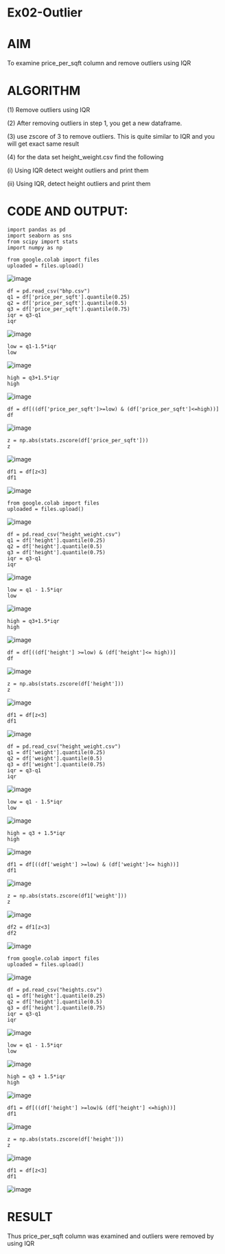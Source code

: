 # Ex02-Outlier
# AIM
   To examine price_per_sqft column and remove outliers using IQR
# ALGORITHM
(1) Remove outliers using IQR

(2) After removing outliers in step 1, you get a new dataframe.

(3) use zscore of 3 to remove outliers. This is quite similar to IQR and you will get exact same result

(4) for the data set height_weight.csv find the following

(i) Using IQR detect weight outliers and print them

(ii) Using IQR, detect height outliers and print them

# CODE AND OUTPUT:
```
import pandas as pd
import seaborn as sns
from scipy import stats
import numpy as np
```
```
from google.colab import files
uploaded = files.upload()
```
![image](https://github.com/Sathya-006/ODD2023---Datascience---Ex-02/assets/121661327/7821b902-d149-42b7-8aea-328202d95401)

```
df = pd.read_csv("bhp.csv")
q1 = df['price_per_sqft'].quantile(0.25)
q2 = df['price_per_sqft'].quantile(0.5)
q3 = df['price_per_sqft'].quantile(0.75)
iqr = q3-q1
iqr
```
![image](https://github.com/Sathya-006/ODD2023---Datascience---Ex-02/assets/121661327/3fdfc721-54d6-4cbc-80e5-9ebb8ed45a31)

```
low = q1-1.5*iqr
low
```
![image](https://github.com/Sathya-006/ODD2023---Datascience---Ex-02/assets/121661327/ce7e7507-f257-45ba-b170-b0001eeca596)

```
high = q3+1.5*iqr
high
```
![image](https://github.com/Sathya-006/ODD2023---Datascience---Ex-02/assets/121661327/d33cb30e-c1ec-4861-81b9-6a6095237399)

```
df = df[((df['price_per_sqft']>=low) & (df['price_per_sqft']<=high))]
df
```
![image](https://github.com/Sathya-006/ODD2023---Datascience---Ex-02/assets/121661327/5a0d8c01-2763-4d8e-997c-b5d6e524c026)

```
z = np.abs(stats.zscore(df['price_per_sqft']))
z
```
![image](https://github.com/Sathya-006/ODD2023---Datascience---Ex-02/assets/121661327/9f4ade31-3ae8-4859-b38d-f9914c51f3fc)

```
df1 = df[z<3]
df1
```
![image](https://github.com/Sathya-006/ODD2023---Datascience---Ex-02/assets/121661327/c4ded9af-3435-4247-80a2-cbdf8948012b)

```
from google.colab import files
uploaded = files.upload()
```
![image](https://github.com/Sathya-006/ODD2023---Datascience---Ex-02/assets/121661327/9251703c-27ac-4077-9b87-22acc7cdba61)
```
df = pd.read_csv("height_weight.csv")
q1 = df['height'].quantile(0.25)
q2 = df['height'].quantile(0.5)
q3 = df['height'].quantile(0.75)
iqr = q3-q1
iqr
```
![image](https://github.com/Sathya-006/ODD2023---Datascience---Ex-02/assets/121661327/739c0b5d-a45b-4a2d-a000-c69442fda9ad)
```
low = q1 - 1.5*iqr
low
```
![image](https://github.com/Sathya-006/ODD2023---Datascience---Ex-02/assets/121661327/efac0b2e-71e3-4008-a447-cafcae6311a4)
```
high = q3+1.5*iqr
high
```
![image](https://github.com/Sathya-006/ODD2023---Datascience---Ex-02/assets/121661327/06308326-91ed-4e35-9b20-4c29ddc3454f)
```
df = df[((df['height'] >=low) & (df['height']<= high))]
df
```
![image](https://github.com/Sathya-006/ODD2023---Datascience---Ex-02/assets/121661327/385d844f-2fab-44dd-bd85-983e74a400a9)

```
z = np.abs(stats.zscore(df['height']))
z
```
![image](https://github.com/Sathya-006/ODD2023---Datascience---Ex-02/assets/121661327/c0e4833b-e75f-4677-9c60-f7921052de53)
```
df1 = df[z<3]
df1
```
![image](https://github.com/Sathya-006/ODD2023---Datascience---Ex-02/assets/121661327/1b74e6f1-6d52-4a04-8788-cf8e8df2457a)

```
df = pd.read_csv("height_weight.csv")
q1 = df['weight'].quantile(0.25)
q2 = df['weight'].quantile(0.5)
q3 = df['weight'].quantile(0.75)
iqr = q3-q1
iqr
```
![image](https://github.com/Sathya-006/ODD2023---Datascience---Ex-02/assets/121661327/154d88b2-635e-4577-905b-ccf1463cf43e)
```
low = q1 - 1.5*iqr
low
```
![image](https://github.com/Sathya-006/ODD2023---Datascience---Ex-02/assets/121661327/718e75b0-3d7a-494f-9391-d561f5704beb)
```
high = q3 + 1.5*iqr
high
```
![image](https://github.com/Sathya-006/ODD2023---Datascience---Ex-02/assets/121661327/0f44de37-41ae-4f01-b454-1688420e62c2)
```
df1 = df[((df['weight'] >=low) & (df['weight']<= high))]
df1
```
![image](https://github.com/Sathya-006/ODD2023---Datascience---Ex-02/assets/121661327/51c0ef54-36a9-4f79-8eb1-14ee14aa1554)
```
z = np.abs(stats.zscore(df1['weight']))
z
```
![image](https://github.com/Sathya-006/ODD2023---Datascience---Ex-02/assets/121661327/bbd4d6c6-5bcf-4030-a27e-437149f89d2f)
```
df2 = df1[z<3]
df2
```
![image](https://github.com/Sathya-006/ODD2023---Datascience---Ex-02/assets/121661327/91c489f3-98eb-4d21-8202-9f4194fb6965)
```
from google.colab import files
uploaded = files.upload()
```
![image](https://github.com/Sathya-006/ODD2023---Datascience---Ex-02/assets/121661327/33a11039-9f86-4d69-82c3-40e15fa4d8e2)
```
df = pd.read_csv("heights.csv")
q1 = df['height'].quantile(0.25)
q2 = df['height'].quantile(0.5)
q3 = df['height'].quantile(0.75)
iqr = q3-q1
iqr
```
![image](https://github.com/Sathya-006/ODD2023---Datascience---Ex-02/assets/121661327/a3d43407-3603-4ccf-8cd5-7f2f3fb5494d)
```
low = q1 - 1.5*iqr
low
```
![image](https://github.com/Sathya-006/ODD2023---Datascience---Ex-02/assets/121661327/1e1e9762-bfdb-444b-9bc3-055a0cf9df4e)
```
high = q3 + 1.5*iqr
high
```
![image](https://github.com/Sathya-006/ODD2023---Datascience---Ex-02/assets/121661327/276de29f-c41b-4d72-b5ce-3b5638fb3ea5)
```
df1 = df[((df['height'] >=low)& (df['height'] <=high))]
df1
```
![image](https://github.com/Sathya-006/ODD2023---Datascience---Ex-02/assets/121661327/79514613-93a5-453f-9a3e-1679f735d29f)
```
z = np.abs(stats.zscore(df['height']))
z
```
![image](https://github.com/Sathya-006/ODD2023---Datascience---Ex-02/assets/121661327/0c0b6cf1-77f9-4dab-8b35-3916e1e90112)
```
df1 = df[z<3]
df1
```
![image](https://github.com/Sathya-006/ODD2023---Datascience---Ex-02/assets/121661327/a0673928-4b6f-4d43-9cc4-c71b304aa2e5)

# RESULT
   Thus price_per_sqft column was examined and outliers were removed by using IQR
